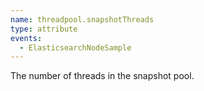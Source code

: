 ```yaml
---
name: threadpool.snapshotThreads
type: attribute
events:
  - ElasticsearchNodeSample
---
```


The number of threads in the snapshot pool.